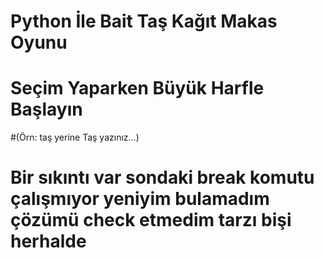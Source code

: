 # Python İle Bait Taş Kağıt Makas Oyunu
# Seçim Yaparken Büyük Harfle Başlayın
#(Örn: taş yerine Taş yazınız...)
# Bir sıkıntı var sondaki break komutu çalışmıyor yeniyim bulamadım çözümü check etmedim tarzı bişi herhalde
